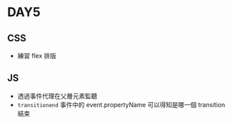 # DAY5

## CSS
- 練習 flex 排版

## JS
- 透過事件代理在父層元素監聽
- `transitionend` 事件中的 event.propertyName 可以得知是哪一個 transition 結束
